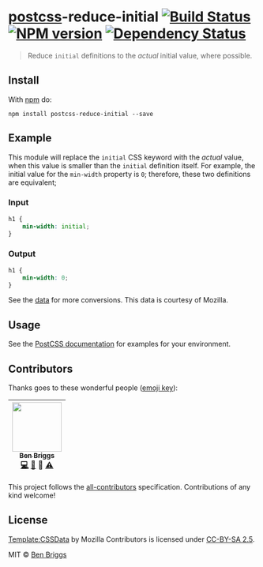 # [postcss][postcss]-reduce-initial [![Build Status](https://travis-ci.org/ben-eb/postcss-reduce-initial.svg?branch=master)][ci] [![NPM version](https://badge.fury.io/js/postcss-reduce-initial.svg)][npm] [![Dependency Status](https://gemnasium.com/ben-eb/postcss-reduce-initial.svg)][deps]

> Reduce `initial` definitions to the *actual* initial value, where possible.


## Install

With [npm](https://npmjs.org/package/postcss-reduce-initial) do:

```
npm install postcss-reduce-initial --save
```


## Example

This module will replace the `initial` CSS keyword with the *actual* value,
when this value is smaller than the `initial` definition itself. For example,
the initial value for the `min-width` property is `0`; therefore, these two
definitions are equivalent;

### Input

```css
h1 {
    min-width: initial;
}
```

### Output

```css
h1 {
    min-width: 0;
}
```

See the [data](data/values.json) for more conversions. This data is courtesy
of Mozilla.


## Usage

See the [PostCSS documentation](https://github.com/postcss/postcss#usage) for
examples for your environment.


## Contributors

Thanks goes to these wonderful people ([emoji key](https://github.com/kentcdodds/all-contributors#emoji-key)):

<!-- ALL-CONTRIBUTORS-LIST:START - Do not remove or modify this section -->
| [<img src="https://avatars.githubusercontent.com/u/1282980?v=3" width="100px;"/><br /><sub>Ben Briggs</sub>](http://beneb.info)<br />[💻](https://github.com/ben-eb/postcss-reduce-initial/commits?author=ben-eb) [📖](https://github.com/ben-eb/postcss-reduce-initial/commits?author=ben-eb) 👀 [⚠️](https://github.com/ben-eb/postcss-reduce-initial/commits?author=ben-eb) |
| :---: |
<!-- ALL-CONTRIBUTORS-LIST:END -->

This project follows the [all-contributors] specification. Contributions of
any kind welcome!


## License

[Template:CSSData] by Mozilla Contributors is licensed under [CC-BY-SA 2.5].

[Template:CSSData]: https://developer.mozilla.org/en-US/docs/Template:CSSData
[CC-BY-SA 2.5]: http://creativecommons.org/licenses/by-sa/2.5/

MIT © [Ben Briggs](http://beneb.info)


[all-contributors]: https://github.com/kentcdodds/all-contributors
[ci]:      https://travis-ci.org/ben-eb/postcss-reduce-initial
[deps]:    https://gemnasium.com/ben-eb/postcss-reduce-initial
[npm]:     http://badge.fury.io/js/postcss-reduce-initial
[postcss]: https://github.com/postcss/postcss
